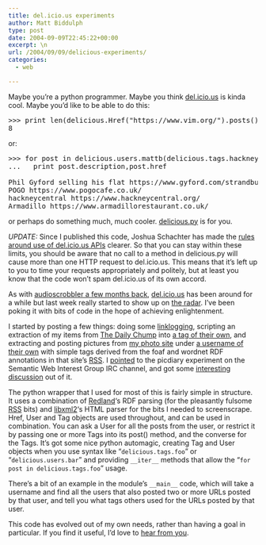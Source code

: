 ```yaml
---
title: del.icio.us experiments
author: Matt Biddulph
type: post
date: 2004-09-09T22:45:22+00:00
excerpt: \n
url: /2004/09/09/delicious-experiments/
categories:
  - web

---
```

Maybe you&#8217;re a python programmer. Maybe you think [del.icio.us][1] is kinda cool. Maybe you&#8217;d like to be able to do this:

<pre class="codeblock">&gt;&gt;&gt; print len(delicious.Href("https://www.vim.org/").posts())
8</pre>

or:

<pre class="codeblock">&gt;&gt;&gt; for post in delicious.users.mattb(delicious.tags.hackney):
...   print post.description,post.href
&nbsp;
Phil Gyford selling his flat https://www.gyford.com/strandbuilding/
POGO https://www.pogocafe.co.uk/
hackneycentral https://www.hackneycentral.org/
Armadillo https://www.armadillorestaurant.co.uk/
</pre>

or perhaps do something much, much cooler. [delicious.py][2] is for you.

_UPDATE:_ Since I published this code, Joshua Schachter has made the [rules around use of del.icio.us APIs][3] clearer. So that you can stay within these limits, you should be aware that no call to a method in delicious.py will cause more than one HTTP request to del.icio.us. This means that it&#8217;s left up to you to time your requests appropriately and politely, but at least you know that the code won&#8217;t spam del.icio.us of its own accord.

<!--more-->

  
As with [audioscrobbler a few months back][4], [del.icio.us][1] has been around for a while but last week really started to show up on [the radar][5]. I&#8217;ve been poking it with bits of code in the hope of achieving enlightenment.

I started by posting a few things: doing some [linklogging][6], scripting an extraction of my items from [The Daily Chump][7] into [a tag of their own][8], and extracting and posting pictures from [my photo site][9] under [a username of their own][10] with simple tags derived from the foaf and wordnet RDF annotations in that site&#8217;s [RSS][11]. I [pointed][12] to the picdiary experiment on the Semantic Web Interest Group IRC channel, and got some [interesting discussion][13] out of it.

The python wrapper that I used for most of this is fairly simple in structure. It uses a combination of [Redland][14]&#8216;s RDF parsing (for the pleasantly fulsome [RSS][15] bits) and [libxml2][16]&#8216;s HTML parser for the bits I needed to screenscrape. Href, User and Tag objects are used throughout, and can be used in combination. You can ask a User for all the posts from the user, or restrict it by passing one or more Tags into its post() method, and the converse for the Tags. It&#8217;s got some nice python automagic, creating Tag and User objects when you use syntax like &#8220;`delicious.tags.foo`&#8221; or &#8220;`delicious.users.bar`&#8221; and providing `__iter__` methods that allow the &#8220;`for post in delicious.tags.foo`&#8221; usage.

There&#8217;s a bit of an example in the module&#8217;s `__main__` code, which will take a username and find all the users that also posted two or more URLs posted by that user, and tell you what tags others used for the URLs posted by that user.

This code has evolved out of my own needs, rather than having a goal in particular. If you find it useful, I&#8217;d love to [hear from you][17].

 [1]: https://del.icio.us
 [2]: https://www.hackdiary.com/src/delicious.py
 [3]: https://lists.burri.to/pipermail/delicious-dev/2004-September/000058.html
 [4]: https://www.hackdiary.com/archives/000052.html
 [5]: https://bloglines.com/public/mbiddulph
 [6]: https://del.icio.us/mattb
 [7]: https://pants.heddley.com
 [8]: https://del.icio.us/mattb/dailychump
 [9]: https://www.picdiary.com
 [10]: https://del.icio.us/picdiary
 [11]: https://www.picdiary.com/rss/www2004.rss
 [12]: https://rdfig.xmlhack.com/2004/09/08/2004-09-08.html#1094679301.837777
 [13]: https://www.ilrt.bris.ac.uk/discovery/chatlogs/rdfig/2004-09-08.html#T21-35-01
 [14]: https://www.redland.opensource.ac.uk
 [15]: https://del.icio.us/rss/mattb
 [16]: https://www.xmlsoft.org
 [17]: mailto:mb@hackdiary.com